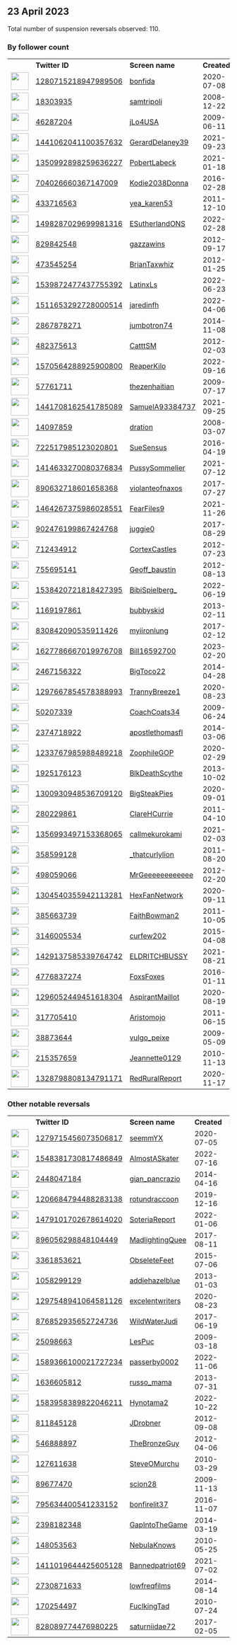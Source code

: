 
## 23 April 2023
Total number of suspension reversals observed: 110.

### By follower count
<table><tr><th></th><th align="left">Twitter ID</th><th align="left">Screen name</th>
<th align="left">Created</th><th align="left">Status</th><th align="left">Suspended</th><th align="left">Followers</th>
<tr><td><a href="https://pbs.twimg.com/profile_images/1608753440741642240/IKcnpTnZ_normal.png"><img src="https://pbs.twimg.com/profile_images/1608753440741642240/IKcnpTnZ_normal.png" width="40px" height="40px" align="center"/></a></td><td><a href="https://twitter.com/intent/user?user_id=1280715218947989506">1280715218947989506</a></td><td><a href="https://twitter.com/bonfida">bonfida</a></td><td>2020-07-08</td><td align="center"></td><td>2023-01-19</td><td>96859</td></tr>
<tr><td><a href="https://pbs.twimg.com/profile_images/740846645261312004/goAlrBti_normal.jpg"><img src="https://pbs.twimg.com/profile_images/740846645261312004/goAlrBti_normal.jpg" width="40px" height="40px" align="center"/></a></td><td><a href="https://twitter.com/intent/user?user_id=18303935">18303935</a></td><td><a href="https://twitter.com/samtripoli">samtripoli</a></td><td>2008-12-22</td><td align="center"></td><td></td><td>60119</td></tr>
<tr><td><a href="https://pbs.twimg.com/profile_images/1649927127943225346/PVoevAOA_normal.jpg"><img src="https://pbs.twimg.com/profile_images/1649927127943225346/PVoevAOA_normal.jpg" width="40px" height="40px" align="center"/></a></td><td><a href="https://twitter.com/intent/user?user_id=46287204">46287204</a></td><td><a href="https://twitter.com/jLo4USA">jLo4USA</a></td><td>2009-06-11</td><td align="center"></td><td></td><td>14362</td></tr>
<tr><td><a href="https://pbs.twimg.com/profile_images/1651958577412620288/miZ_CsfL_normal.jpg"><img src="https://pbs.twimg.com/profile_images/1651958577412620288/miZ_CsfL_normal.jpg" width="40px" height="40px" align="center"/></a></td><td><a href="https://twitter.com/intent/user?user_id=1441062041100357632">1441062041100357632</a></td><td><a href="https://twitter.com/GerardDelaney39">GerardDelaney39</a></td><td>2021-09-23</td><td align="center"></td><td>2022-06-24</td><td>8134</td></tr>
<tr><td><a href="https://pbs.twimg.com/profile_images/1672541794226118658/I5YFUCZm_normal.jpg"><img src="https://pbs.twimg.com/profile_images/1672541794226118658/I5YFUCZm_normal.jpg" width="40px" height="40px" align="center"/></a></td><td><a href="https://twitter.com/intent/user?user_id=1350992898259636227">1350992898259636227</a></td><td><a href="https://twitter.com/PobertLabeck">PobertLabeck</a></td><td>2021-01-18</td><td align="center"></td><td>2022-03-08</td><td>6483</td></tr>
<tr><td><a href="https://pbs.twimg.com/profile_images/716367928430567426/37XH3Z4u_normal.jpg"><img src="https://pbs.twimg.com/profile_images/716367928430567426/37XH3Z4u_normal.jpg" width="40px" height="40px" align="center"/></a></td><td><a href="https://twitter.com/intent/user?user_id=704026660367147009">704026660367147009</a></td><td><a href="https://twitter.com/Kodie2038Donna">Kodie2038Donna</a></td><td>2016-02-28</td><td align="center"></td><td>2022-11-13</td><td>4769</td></tr>
<tr><td><a href="https://pbs.twimg.com/profile_images/1688078935/DPP_0106_normal.jpg"><img src="https://pbs.twimg.com/profile_images/1688078935/DPP_0106_normal.jpg" width="40px" height="40px" align="center"/></a></td><td><a href="https://twitter.com/intent/user?user_id=433716563">433716563</a></td><td><a href="https://twitter.com/yea_karen53">yea_karen53</a></td><td>2011-12-10</td><td align="center"></td><td></td><td>4687</td></tr>
<tr><td><a href="https://pbs.twimg.com/profile_images/1526876417845338114/1BmlCisT_normal.jpg"><img src="https://pbs.twimg.com/profile_images/1526876417845338114/1BmlCisT_normal.jpg" width="40px" height="40px" align="center"/></a></td><td><a href="https://twitter.com/intent/user?user_id=1498287029699981316">1498287029699981316</a></td><td><a href="https://twitter.com/ESutherlandONS">ESutherlandONS</a></td><td>2022-02-28</td><td align="center"></td><td>2023-04-06</td><td>3766</td></tr>
<tr><td><a href="https://pbs.twimg.com/profile_images/2844544664/b33bdcfb68d08e3fdbacd087032ab278_normal.jpeg"><img src="https://pbs.twimg.com/profile_images/2844544664/b33bdcfb68d08e3fdbacd087032ab278_normal.jpeg" width="40px" height="40px" align="center"/></a></td><td><a href="https://twitter.com/intent/user?user_id=829842548">829842548</a></td><td><a href="https://twitter.com/gazzawins">gazzawins</a></td><td>2012-09-17</td><td align="center"></td><td>2022-12-12</td><td>3136</td></tr>
<tr><td><a href="https://pbs.twimg.com/profile_images/482170763961970688/ilRtrBV-_normal.jpeg"><img src="https://pbs.twimg.com/profile_images/482170763961970688/ilRtrBV-_normal.jpeg" width="40px" height="40px" align="center"/></a></td><td><a href="https://twitter.com/intent/user?user_id=473545254">473545254</a></td><td><a href="https://twitter.com/BrianTaxwhiz">BrianTaxwhiz</a></td><td>2012-01-25</td><td align="center"></td><td></td><td>2897</td></tr>
<tr><td><a href="https://pbs.twimg.com/profile_images/1539872710754390016/7pBzMhzi_normal.jpg"><img src="https://pbs.twimg.com/profile_images/1539872710754390016/7pBzMhzi_normal.jpg" width="40px" height="40px" align="center"/></a></td><td><a href="https://twitter.com/intent/user?user_id=1539872477437755392">1539872477437755392</a></td><td><a href="https://twitter.com/LatinxLs">LatinxLs</a></td><td>2022-06-23</td><td align="center"></td><td>2022-12-13</td><td>2525</td></tr>
<tr><td><a href="https://pbs.twimg.com/profile_images/1511657985961246720/mk3XlCY5_normal.jpg"><img src="https://pbs.twimg.com/profile_images/1511657985961246720/mk3XlCY5_normal.jpg" width="40px" height="40px" align="center"/></a></td><td><a href="https://twitter.com/intent/user?user_id=1511653292728000514">1511653292728000514</a></td><td><a href="https://twitter.com/jaredinfh">jaredinfh</a></td><td>2022-04-06</td><td align="center"></td><td>2023-03-09</td><td>2458</td></tr>
<tr><td><a href="https://pbs.twimg.com/profile_images/1518117712265945088/xGlvNjys_normal.jpg"><img src="https://pbs.twimg.com/profile_images/1518117712265945088/xGlvNjys_normal.jpg" width="40px" height="40px" align="center"/></a></td><td><a href="https://twitter.com/intent/user?user_id=2867878271">2867878271</a></td><td><a href="https://twitter.com/jumbotron74">jumbotron74</a></td><td>2014-11-08</td><td align="center"></td><td>2022-07-25</td><td>2156</td></tr>
<tr><td><a href="https://pbs.twimg.com/profile_images/756170952136851456/GZAogyhV_normal.jpg"><img src="https://pbs.twimg.com/profile_images/756170952136851456/GZAogyhV_normal.jpg" width="40px" height="40px" align="center"/></a></td><td><a href="https://twitter.com/intent/user?user_id=482375613">482375613</a></td><td><a href="https://twitter.com/CatttSM">CatttSM</a></td><td>2012-02-03</td><td align="center"></td><td></td><td>1794</td></tr>
<tr><td><a href="https://pbs.twimg.com/profile_images/1570564515518881792/Q_3Cjjv0_normal.jpg"><img src="https://pbs.twimg.com/profile_images/1570564515518881792/Q_3Cjjv0_normal.jpg" width="40px" height="40px" align="center"/></a></td><td><a href="https://twitter.com/intent/user?user_id=1570564288925900800">1570564288925900800</a></td><td><a href="https://twitter.com/ReaperKilo">ReaperKilo</a></td><td>2022-09-16</td><td align="center"></td><td>2023-04-15</td><td>1771</td></tr>
<tr><td><a href="https://pbs.twimg.com/profile_images/1517442091844083713/5nIS2YX7_normal.jpg"><img src="https://pbs.twimg.com/profile_images/1517442091844083713/5nIS2YX7_normal.jpg" width="40px" height="40px" align="center"/></a></td><td><a href="https://twitter.com/intent/user?user_id=57761711">57761711</a></td><td><a href="https://twitter.com/thezenhaitian">thezenhaitian</a></td><td>2009-07-17</td><td align="center"></td><td>2022-05-08</td><td>1682</td></tr>
<tr><td><a href="https://pbs.twimg.com/profile_images/1670180466236747776/REyqsSiK_normal.jpg"><img src="https://pbs.twimg.com/profile_images/1670180466236747776/REyqsSiK_normal.jpg" width="40px" height="40px" align="center"/></a></td><td><a href="https://twitter.com/intent/user?user_id=1441708162541785089">1441708162541785089</a></td><td><a href="https://twitter.com/SamuelA93384737">SamuelA93384737</a></td><td>2021-09-25</td><td align="center"></td><td>2022-11-27</td><td>1670</td></tr>
<tr><td><a href="https://pbs.twimg.com/profile_images/1002640218556649472/-CjVBU_H_normal.jpg"><img src="https://pbs.twimg.com/profile_images/1002640218556649472/-CjVBU_H_normal.jpg" width="40px" height="40px" align="center"/></a></td><td><a href="https://twitter.com/intent/user?user_id=14097859">14097859</a></td><td><a href="https://twitter.com/dration">dration</a></td><td>2008-03-07</td><td align="center"></td><td>2023-04-15</td><td>1537</td></tr>
<tr><td><a href="https://pbs.twimg.com/profile_images/1650497832334381056/a-iS7Aue_normal.jpg"><img src="https://pbs.twimg.com/profile_images/1650497832334381056/a-iS7Aue_normal.jpg" width="40px" height="40px" align="center"/></a></td><td><a href="https://twitter.com/intent/user?user_id=722517985123020801">722517985123020801</a></td><td><a href="https://twitter.com/SueSensus">SueSensus</a></td><td>2016-04-19</td><td align="center"></td><td>2022-06-23</td><td>1318</td></tr>
<tr><td><a href="https://pbs.twimg.com/profile_images/1657837313597009922/2LyeTYjw_normal.jpg"><img src="https://pbs.twimg.com/profile_images/1657837313597009922/2LyeTYjw_normal.jpg" width="40px" height="40px" align="center"/></a></td><td><a href="https://twitter.com/intent/user?user_id=1414633270080376834">1414633270080376834</a></td><td><a href="https://twitter.com/PussySommelier">PussySommelier</a></td><td>2021-07-12</td><td align="center"></td><td>2022-04-05</td><td>1290</td></tr>
<tr><td><a href="https://pbs.twimg.com/profile_images/1440789335071080452/jtNp-yqV_normal.jpg"><img src="https://pbs.twimg.com/profile_images/1440789335071080452/jtNp-yqV_normal.jpg" width="40px" height="40px" align="center"/></a></td><td><a href="https://twitter.com/intent/user?user_id=890632718601658368">890632718601658368</a></td><td><a href="https://twitter.com/violanteofnaxos">violanteofnaxos</a></td><td>2017-07-27</td><td align="center"></td><td>2022-04-27</td><td>1267</td></tr>
<tr><td><a href="https://pbs.twimg.com/profile_images/1584199452457312263/gpPxyZ-Z_normal.jpg"><img src="https://pbs.twimg.com/profile_images/1584199452457312263/gpPxyZ-Z_normal.jpg" width="40px" height="40px" align="center"/></a></td><td><a href="https://twitter.com/intent/user?user_id=1464267375986028551">1464267375986028551</a></td><td><a href="https://twitter.com/FearFiles9">FearFiles9</a></td><td>2021-11-26</td><td align="center"></td><td>2022-11-19</td><td>1228</td></tr>
<tr><td><a href="https://pbs.twimg.com/profile_images/1531226082447446017/THE94LrY_normal.jpg"><img src="https://pbs.twimg.com/profile_images/1531226082447446017/THE94LrY_normal.jpg" width="40px" height="40px" align="center"/></a></td><td><a href="https://twitter.com/intent/user?user_id=902476199867424768">902476199867424768</a></td><td><a href="https://twitter.com/juggie0">juggie0</a></td><td>2017-08-29</td><td align="center"></td><td>2022-10-06</td><td>1127</td></tr>
<tr><td><a href="https://pbs.twimg.com/profile_images/1668310427070083078/I-sAj15b_normal.jpg"><img src="https://pbs.twimg.com/profile_images/1668310427070083078/I-sAj15b_normal.jpg" width="40px" height="40px" align="center"/></a></td><td><a href="https://twitter.com/intent/user?user_id=712434912">712434912</a></td><td><a href="https://twitter.com/CortexCastles">CortexCastles</a></td><td>2012-07-23</td><td align="center"></td><td>2023-04-07</td><td>1118</td></tr>
<tr><td><a href="https://pbs.twimg.com/profile_images/1651898165660995585/o7_cyw4c_normal.jpg"><img src="https://pbs.twimg.com/profile_images/1651898165660995585/o7_cyw4c_normal.jpg" width="40px" height="40px" align="center"/></a></td><td><a href="https://twitter.com/intent/user?user_id=755695141">755695141</a></td><td><a href="https://twitter.com/Geoff_baustin">Geoff_baustin</a></td><td>2012-08-13</td><td align="center"></td><td>2023-04-06</td><td>1017</td></tr>
<tr><td><a href="https://pbs.twimg.com/profile_images/1538420968137363457/KZY56NrJ_normal.jpg"><img src="https://pbs.twimg.com/profile_images/1538420968137363457/KZY56NrJ_normal.jpg" width="40px" height="40px" align="center"/></a></td><td><a href="https://twitter.com/intent/user?user_id=1538420721818427395">1538420721818427395</a></td><td><a href="https://twitter.com/BibiSpielberg_">BibiSpielberg_</a></td><td>2022-06-19</td><td align="center"></td><td>2022-08-23</td><td>998</td></tr>
<tr><td><a href="https://pbs.twimg.com/profile_images/496015094539497472/BVnRtK7h_normal.jpeg"><img src="https://pbs.twimg.com/profile_images/496015094539497472/BVnRtK7h_normal.jpeg" width="40px" height="40px" align="center"/></a></td><td><a href="https://twitter.com/intent/user?user_id=1169197861">1169197861</a></td><td><a href="https://twitter.com/bubbyskid">bubbyskid</a></td><td>2013-02-11</td><td align="center"></td><td>2022-03-31</td><td>947</td></tr>
<tr><td><a href="https://pbs.twimg.com/profile_images/1665523221246902272/wBU6cLm6_normal.jpg"><img src="https://pbs.twimg.com/profile_images/1665523221246902272/wBU6cLm6_normal.jpg" width="40px" height="40px" align="center"/></a></td><td><a href="https://twitter.com/intent/user?user_id=830842090535911426">830842090535911426</a></td><td><a href="https://twitter.com/myiironlung">myiironlung</a></td><td>2017-02-12</td><td align="center"></td><td></td><td>874</td></tr>
<tr><td><a href="https://pbs.twimg.com/profile_images/1644363145731866627/S0Rw0wgt_normal.jpg"><img src="https://pbs.twimg.com/profile_images/1644363145731866627/S0Rw0wgt_normal.jpg" width="40px" height="40px" align="center"/></a></td><td><a href="https://twitter.com/intent/user?user_id=1627786667019976708">1627786667019976708</a></td><td><a href="https://twitter.com/Bill16592700">Bill16592700</a></td><td>2023-02-20</td><td align="center"></td><td>2023-04-14</td><td>793</td></tr>
<tr><td><a href="https://pbs.twimg.com/profile_images/1650680629493628931/5oB1pM1j_normal.jpg"><img src="https://pbs.twimg.com/profile_images/1650680629493628931/5oB1pM1j_normal.jpg" width="40px" height="40px" align="center"/></a></td><td><a href="https://twitter.com/intent/user?user_id=2467156322">2467156322</a></td><td><a href="https://twitter.com/BigToco22">BigToco22</a></td><td>2014-04-28</td><td align="center"></td><td>2022-04-23</td><td>788</td></tr>
<tr><td><a href="https://pbs.twimg.com/profile_images/1661897788043436033/xGOGyjz1_normal.jpg"><img src="https://pbs.twimg.com/profile_images/1661897788043436033/xGOGyjz1_normal.jpg" width="40px" height="40px" align="center"/></a></td><td><a href="https://twitter.com/intent/user?user_id=1297667854578388993">1297667854578388993</a></td><td><a href="https://twitter.com/TrannyBreeze1">TrannyBreeze1</a></td><td>2020-08-23</td><td align="center">🔒</td><td>2022-08-30</td><td>721</td></tr>
<tr><td><a href="https://pbs.twimg.com/profile_images/1647634244775170050/d_MCXExB_normal.jpg"><img src="https://pbs.twimg.com/profile_images/1647634244775170050/d_MCXExB_normal.jpg" width="40px" height="40px" align="center"/></a></td><td><a href="https://twitter.com/intent/user?user_id=50207339">50207339</a></td><td><a href="https://twitter.com/CoachCoats34">CoachCoats34</a></td><td>2009-06-24</td><td align="center"></td><td>2023-04-09</td><td>709</td></tr>
<tr><td><a href="https://pbs.twimg.com/profile_images/1494349076162306053/AAOhV18d_normal.jpg"><img src="https://pbs.twimg.com/profile_images/1494349076162306053/AAOhV18d_normal.jpg" width="40px" height="40px" align="center"/></a></td><td><a href="https://twitter.com/intent/user?user_id=2374718922">2374718922</a></td><td><a href="https://twitter.com/apostlethomasfl">apostlethomasfl</a></td><td>2014-03-06</td><td align="center"></td><td>2022-07-10</td><td>684</td></tr>
<tr><td><a href="https://pbs.twimg.com/profile_images/1649965315290279936/cDCvmpB0_normal.jpg"><img src="https://pbs.twimg.com/profile_images/1649965315290279936/cDCvmpB0_normal.jpg" width="40px" height="40px" align="center"/></a></td><td><a href="https://twitter.com/intent/user?user_id=1233767985988489218">1233767985988489218</a></td><td><a href="https://twitter.com/ZoophileGOP">ZoophileGOP</a></td><td>2020-02-29</td><td align="center"></td><td>2022-08-09</td><td>637</td></tr>
<tr><td><a href="https://pbs.twimg.com/profile_images/1649845226473676803/FRkeAu6G_normal.jpg"><img src="https://pbs.twimg.com/profile_images/1649845226473676803/FRkeAu6G_normal.jpg" width="40px" height="40px" align="center"/></a></td><td><a href="https://twitter.com/intent/user?user_id=1925176123">1925176123</a></td><td><a href="https://twitter.com/BlkDeathScythe">BlkDeathScythe</a></td><td>2013-10-02</td><td align="center"></td><td>2022-05-14</td><td>629</td></tr>
<tr><td><a href="https://pbs.twimg.com/profile_images/1538418258428280833/A1_FkB2A_normal.jpg"><img src="https://pbs.twimg.com/profile_images/1538418258428280833/A1_FkB2A_normal.jpg" width="40px" height="40px" align="center"/></a></td><td><a href="https://twitter.com/intent/user?user_id=1300930948536709120">1300930948536709120</a></td><td><a href="https://twitter.com/BigSteakPies">BigSteakPies</a></td><td>2020-09-01</td><td align="center"></td><td>2022-06-23</td><td>571</td></tr>
<tr><td><a href="https://pbs.twimg.com/profile_images/1139944904308793344/7OtEXVRg_normal.jpg"><img src="https://pbs.twimg.com/profile_images/1139944904308793344/7OtEXVRg_normal.jpg" width="40px" height="40px" align="center"/></a></td><td><a href="https://twitter.com/intent/user?user_id=280229861">280229861</a></td><td><a href="https://twitter.com/ClareHCurrie">ClareHCurrie</a></td><td>2011-04-10</td><td align="center"></td><td>2023-03-25</td><td>568</td></tr>
<tr><td><a href="https://pbs.twimg.com/profile_images/1649842536809201664/OqLZskiN_normal.jpg"><img src="https://pbs.twimg.com/profile_images/1649842536809201664/OqLZskiN_normal.jpg" width="40px" height="40px" align="center"/></a></td><td><a href="https://twitter.com/intent/user?user_id=1356993497153368065">1356993497153368065</a></td><td><a href="https://twitter.com/callmekurokami">callmekurokami</a></td><td>2021-02-03</td><td align="center">🔒</td><td>2022-04-11</td><td>567</td></tr>
<tr><td><a href="https://pbs.twimg.com/profile_images/1648338906545369090/PC0Q8l0y_normal.jpg"><img src="https://pbs.twimg.com/profile_images/1648338906545369090/PC0Q8l0y_normal.jpg" width="40px" height="40px" align="center"/></a></td><td><a href="https://twitter.com/intent/user?user_id=358599128">358599128</a></td><td><a href="https://twitter.com/_thatcurlylion">_thatcurlylion</a></td><td>2011-08-20</td><td align="center"></td><td>2023-01-04</td><td>559</td></tr>
<tr><td><a href="https://pbs.twimg.com/profile_images/1094781880652554241/p2i2L5dI_normal.jpg"><img src="https://pbs.twimg.com/profile_images/1094781880652554241/p2i2L5dI_normal.jpg" width="40px" height="40px" align="center"/></a></td><td><a href="https://twitter.com/intent/user?user_id=498059066">498059066</a></td><td><a href="https://twitter.com/MrGeeeeeeeeeeee">MrGeeeeeeeeeeee</a></td><td>2012-02-20</td><td align="center"></td><td>2022-12-20</td><td>555</td></tr>
<tr><td><a href="https://pbs.twimg.com/profile_images/1450841326459789312/p52iDK5B_normal.jpg"><img src="https://pbs.twimg.com/profile_images/1450841326459789312/p52iDK5B_normal.jpg" width="40px" height="40px" align="center"/></a></td><td><a href="https://twitter.com/intent/user?user_id=1304540355942113281">1304540355942113281</a></td><td><a href="https://twitter.com/HexFanNetwork">HexFanNetwork</a></td><td>2020-09-11</td><td align="center"></td><td>2022-08-18</td><td>549</td></tr>
<tr><td><a href="https://pbs.twimg.com/profile_images/1540248847670280193/xD-dK8zF_normal.jpg"><img src="https://pbs.twimg.com/profile_images/1540248847670280193/xD-dK8zF_normal.jpg" width="40px" height="40px" align="center"/></a></td><td><a href="https://twitter.com/intent/user?user_id=385663739">385663739</a></td><td><a href="https://twitter.com/FaithBowman2">FaithBowman2</a></td><td>2011-10-05</td><td align="center"></td><td>2022-08-18</td><td>537</td></tr>
<tr><td><a href="https://pbs.twimg.com/profile_images/1649508720315908097/VrJJisxL_normal.jpg"><img src="https://pbs.twimg.com/profile_images/1649508720315908097/VrJJisxL_normal.jpg" width="40px" height="40px" align="center"/></a></td><td><a href="https://twitter.com/intent/user?user_id=3146005534">3146005534</a></td><td><a href="https://twitter.com/curfew202">curfew202</a></td><td>2015-04-08</td><td align="center"></td><td>2022-04-23</td><td>507</td></tr>
<tr><td><a href="https://pbs.twimg.com/profile_images/1664858903887196160/-DuVTPdE_normal.jpg"><img src="https://pbs.twimg.com/profile_images/1664858903887196160/-DuVTPdE_normal.jpg" width="40px" height="40px" align="center"/></a></td><td><a href="https://twitter.com/intent/user?user_id=1429137585339764742">1429137585339764742</a></td><td><a href="https://twitter.com/ELDRITCHBUSSY">ELDRITCHBUSSY</a></td><td>2021-08-21</td><td align="center"></td><td>2022-03-12</td><td>464</td></tr>
<tr><td><a href="https://pbs.twimg.com/profile_images/905212717044137984/BS9FS3Fw_normal.jpg"><img src="https://pbs.twimg.com/profile_images/905212717044137984/BS9FS3Fw_normal.jpg" width="40px" height="40px" align="center"/></a></td><td><a href="https://twitter.com/intent/user?user_id=4776837274">4776837274</a></td><td><a href="https://twitter.com/FoxsFoxes">FoxsFoxes</a></td><td>2016-01-11</td><td align="center"></td><td>2022-07-08</td><td>450</td></tr>
<tr><td><a href="https://pbs.twimg.com/profile_images/1650158007085326336/x_13qFV5_normal.jpg"><img src="https://pbs.twimg.com/profile_images/1650158007085326336/x_13qFV5_normal.jpg" width="40px" height="40px" align="center"/></a></td><td><a href="https://twitter.com/intent/user?user_id=1296052449451618304">1296052449451618304</a></td><td><a href="https://twitter.com/AspirantMaillot">AspirantMaillot</a></td><td>2020-08-19</td><td align="center"></td><td></td><td>418</td></tr>
<tr><td><a href="https://pbs.twimg.com/profile_images/1661963576557424640/4cH84ugc_normal.jpg"><img src="https://pbs.twimg.com/profile_images/1661963576557424640/4cH84ugc_normal.jpg" width="40px" height="40px" align="center"/></a></td><td><a href="https://twitter.com/intent/user?user_id=317705410">317705410</a></td><td><a href="https://twitter.com/Aristomojo">Aristomojo</a></td><td>2011-06-15</td><td align="center">🚫</td><td>2022-07-22</td><td>411</td></tr>
<tr><td><a href="https://pbs.twimg.com/profile_images/1597746333762437121/oFybhssU_normal.jpg"><img src="https://pbs.twimg.com/profile_images/1597746333762437121/oFybhssU_normal.jpg" width="40px" height="40px" align="center"/></a></td><td><a href="https://twitter.com/intent/user?user_id=38873644">38873644</a></td><td><a href="https://twitter.com/vulgo_peixe">vulgo_peixe</a></td><td>2009-05-09</td><td align="center"></td><td>2022-12-11</td><td>405</td></tr>
<tr><td><a href="https://pbs.twimg.com/profile_images/1339687527557574660/lG6jwKeA_normal.jpg"><img src="https://pbs.twimg.com/profile_images/1339687527557574660/lG6jwKeA_normal.jpg" width="40px" height="40px" align="center"/></a></td><td><a href="https://twitter.com/intent/user?user_id=215357659">215357659</a></td><td><a href="https://twitter.com/Jeannette0129">Jeannette0129</a></td><td>2010-11-13</td><td align="center"></td><td></td><td>381</td></tr>
<tr><td><a href="https://pbs.twimg.com/profile_images/1329113014344306689/TkcwTS5F_normal.jpg"><img src="https://pbs.twimg.com/profile_images/1329113014344306689/TkcwTS5F_normal.jpg" width="40px" height="40px" align="center"/></a></td><td><a href="https://twitter.com/intent/user?user_id=1328798808134791171">1328798808134791171</a></td><td><a href="https://twitter.com/RedRuralReport">RedRuralReport</a></td><td>2020-11-17</td><td align="center"></td><td>2022-06-08</td><td>362</td></tr>
</table>

### Other notable reversals
<table><tr><th></th><th align="left">Twitter ID</th><th align="left">Screen name</th>
<th align="left">Created</th><th align="left">Status</th><th align="left">Suspended</th><th align="left">Followers</th>
<tr><td><a href="https://pbs.twimg.com/profile_images/1653857550721220612/wBnH5WTU_normal.jpg"><img src="https://pbs.twimg.com/profile_images/1653857550721220612/wBnH5WTU_normal.jpg" width="40px" height="40px" align="center"/></a></td><td><a href="https://twitter.com/intent/user?user_id=1279715456073506817">1279715456073506817</a></td><td><a href="https://twitter.com/seemmYX">seemmYX</a></td><td>2020-07-05</td><td align="center"></td><td>2022-12-30</td><td>186</td></tr>
<tr><td><a href="https://pbs.twimg.com/profile_images/1589537050121977856/Ky_1keVv_normal.jpg"><img src="https://pbs.twimg.com/profile_images/1589537050121977856/Ky_1keVv_normal.jpg" width="40px" height="40px" align="center"/></a></td><td><a href="https://twitter.com/intent/user?user_id=1548381730817486849">1548381730817486849</a></td><td><a href="https://twitter.com/AlmostASkater">AlmostASkater</a></td><td>2022-07-16</td><td align="center"></td><td>2022-12-20</td><td>80</td></tr>
<tr><td><a href="https://pbs.twimg.com/profile_images/1486855223465451526/FeOvpxsc_normal.jpg"><img src="https://pbs.twimg.com/profile_images/1486855223465451526/FeOvpxsc_normal.jpg" width="40px" height="40px" align="center"/></a></td><td><a href="https://twitter.com/intent/user?user_id=2448047184">2448047184</a></td><td><a href="https://twitter.com/gian_pancrazio">gian_pancrazio</a></td><td>2014-04-16</td><td align="center"></td><td>2023-04-11</td><td>111</td></tr>
<tr><td><a href="https://pbs.twimg.com/profile_images/1246148042492973058/XebvJvwk_normal.jpg"><img src="https://pbs.twimg.com/profile_images/1246148042492973058/XebvJvwk_normal.jpg" width="40px" height="40px" align="center"/></a></td><td><a href="https://twitter.com/intent/user?user_id=1206684794488283138">1206684794488283138</a></td><td><a href="https://twitter.com/rotundraccoon">rotundraccoon</a></td><td>2019-12-16</td><td align="center"></td><td>2023-01-04</td><td>66</td></tr>
<tr><td><a href="https://pbs.twimg.com/profile_images/1661425925706186753/XTi-N2Aw_normal.jpg"><img src="https://pbs.twimg.com/profile_images/1661425925706186753/XTi-N2Aw_normal.jpg" width="40px" height="40px" align="center"/></a></td><td><a href="https://twitter.com/intent/user?user_id=1479101702678614020">1479101702678614020</a></td><td><a href="https://twitter.com/SoteriaReport">SoteriaReport</a></td><td>2022-01-06</td><td align="center"></td><td>2023-04-18</td><td>335</td></tr>
<tr><td><a href="https://pbs.twimg.com/profile_images/1639397695520399360/-ypWRNgM_normal.png"><img src="https://pbs.twimg.com/profile_images/1639397695520399360/-ypWRNgM_normal.png" width="40px" height="40px" align="center"/></a></td><td><a href="https://twitter.com/intent/user?user_id=896056298848104449">896056298848104449</a></td><td><a href="https://twitter.com/MadlightingQuee">MadlightingQuee</a></td><td>2017-08-11</td><td align="center"></td><td>2023-03-28</td><td>7</td></tr>
<tr><td><a href="https://pbs.twimg.com/profile_images/1650092105102966784/sO6O2t0g_normal.jpg"><img src="https://pbs.twimg.com/profile_images/1650092105102966784/sO6O2t0g_normal.jpg" width="40px" height="40px" align="center"/></a></td><td><a href="https://twitter.com/intent/user?user_id=3361853621">3361853621</a></td><td><a href="https://twitter.com/ObseleteFeet">ObseleteFeet</a></td><td>2015-07-06</td><td align="center"></td><td>2022-11-20</td><td>293</td></tr>
<tr><td><a href="https://pbs.twimg.com/profile_images/1482013423223386117/HmK9JZs5_normal.jpg"><img src="https://pbs.twimg.com/profile_images/1482013423223386117/HmK9JZs5_normal.jpg" width="40px" height="40px" align="center"/></a></td><td><a href="https://twitter.com/intent/user?user_id=1058299129">1058299129</a></td><td><a href="https://twitter.com/addiehazelblue">addiehazelblue</a></td><td>2013-01-03</td><td align="center"></td><td>2023-02-15</td><td>1</td></tr>
<tr><td><a href="https://pbs.twimg.com/profile_images/1297555340939190273/65O-CRzH_normal.jpg"><img src="https://pbs.twimg.com/profile_images/1297555340939190273/65O-CRzH_normal.jpg" width="40px" height="40px" align="center"/></a></td><td><a href="https://twitter.com/intent/user?user_id=1297548941064581126">1297548941064581126</a></td><td><a href="https://twitter.com/excelentwriters">excelentwriters</a></td><td>2020-08-23</td><td align="center"></td><td>2023-04-05</td><td>244</td></tr>
<tr><td><a href="https://pbs.twimg.com/profile_images/1652193789228773376/7Gjoyg2A_normal.jpg"><img src="https://pbs.twimg.com/profile_images/1652193789228773376/7Gjoyg2A_normal.jpg" width="40px" height="40px" align="center"/></a></td><td><a href="https://twitter.com/intent/user?user_id=876852935652724736">876852935652724736</a></td><td><a href="https://twitter.com/WildWaterJudi">WildWaterJudi</a></td><td>2017-06-19</td><td align="center"></td><td>2023-04-09</td><td>21</td></tr>
<tr><td><a href="https://pbs.twimg.com/profile_images/1648434780302712832/7cjb0qMM_normal.jpg"><img src="https://pbs.twimg.com/profile_images/1648434780302712832/7cjb0qMM_normal.jpg" width="40px" height="40px" align="center"/></a></td><td><a href="https://twitter.com/intent/user?user_id=25098663">25098663</a></td><td><a href="https://twitter.com/LesPuc">LesPuc</a></td><td>2009-03-18</td><td align="center"></td><td>2023-03-27</td><td>151</td></tr>
<tr><td><a href="https://pbs.twimg.com/profile_images/1601385138709053443/OdTMLtbD_normal.jpg"><img src="https://pbs.twimg.com/profile_images/1601385138709053443/OdTMLtbD_normal.jpg" width="40px" height="40px" align="center"/></a></td><td><a href="https://twitter.com/intent/user?user_id=1589366100021727234">1589366100021727234</a></td><td><a href="https://twitter.com/passerby0002">passerby0002</a></td><td>2022-11-06</td><td align="center"></td><td>2023-04-13</td><td>2</td></tr>
<tr><td><a href="https://pbs.twimg.com/profile_images/1654849912335466496/a2_wbx4g_normal.jpg"><img src="https://pbs.twimg.com/profile_images/1654849912335466496/a2_wbx4g_normal.jpg" width="40px" height="40px" align="center"/></a></td><td><a href="https://twitter.com/intent/user?user_id=1636605812">1636605812</a></td><td><a href="https://twitter.com/russo_mama">russo_mama</a></td><td>2013-07-31</td><td align="center">🔒</td><td>2022-11-30</td><td>16</td></tr>
<tr><td><a href="https://pbs.twimg.com/profile_images/1648717176440856576/d2LKIAqY_normal.jpg"><img src="https://pbs.twimg.com/profile_images/1648717176440856576/d2LKIAqY_normal.jpg" width="40px" height="40px" align="center"/></a></td><td><a href="https://twitter.com/intent/user?user_id=1583958389822046211">1583958389822046211</a></td><td><a href="https://twitter.com/Hynotama2">Hynotama2</a></td><td>2022-10-22</td><td align="center">🚫</td><td>2022-12-01</td><td>48</td></tr>
<tr><td><a href="https://abs.twimg.com/sticky/default_profile_images/default_profile_normal.png"><img src="https://abs.twimg.com/sticky/default_profile_images/default_profile_normal.png" width="40px" height="40px" align="center"/></a></td><td><a href="https://twitter.com/intent/user?user_id=811845128">811845128</a></td><td><a href="https://twitter.com/JDrobner">JDrobner</a></td><td>2012-09-08</td><td align="center"></td><td>2022-09-04</td><td>10</td></tr>
<tr><td><a href="https://pbs.twimg.com/profile_images/479370717633343488/Vbovc52H_normal.jpeg"><img src="https://pbs.twimg.com/profile_images/479370717633343488/Vbovc52H_normal.jpeg" width="40px" height="40px" align="center"/></a></td><td><a href="https://twitter.com/intent/user?user_id=546888897">546888897</a></td><td><a href="https://twitter.com/TheBronzeGuy">TheBronzeGuy</a></td><td>2012-04-06</td><td align="center"></td><td>2023-03-05</td><td>13</td></tr>
<tr><td><a href="https://pbs.twimg.com/profile_images/1496529892057522188/eLNuhxO7_normal.jpg"><img src="https://pbs.twimg.com/profile_images/1496529892057522188/eLNuhxO7_normal.jpg" width="40px" height="40px" align="center"/></a></td><td><a href="https://twitter.com/intent/user?user_id=127611638">127611638</a></td><td><a href="https://twitter.com/SteveOMurchu">SteveOMurchu</a></td><td>2010-03-29</td><td align="center"></td><td>2023-04-06</td><td>137</td></tr>
<tr><td><a href="https://pbs.twimg.com/profile_images/1649076619867217922/KO2VCCzV_normal.jpg"><img src="https://pbs.twimg.com/profile_images/1649076619867217922/KO2VCCzV_normal.jpg" width="40px" height="40px" align="center"/></a></td><td><a href="https://twitter.com/intent/user?user_id=89677470">89677470</a></td><td><a href="https://twitter.com/scion28">scion28</a></td><td>2009-11-13</td><td align="center"></td><td>2023-04-06</td><td>17</td></tr>
<tr><td><a href="https://pbs.twimg.com/profile_images/1585543657213632513/0_QDOZJS_normal.jpg"><img src="https://pbs.twimg.com/profile_images/1585543657213632513/0_QDOZJS_normal.jpg" width="40px" height="40px" align="center"/></a></td><td><a href="https://twitter.com/intent/user?user_id=795634400541233152">795634400541233152</a></td><td><a href="https://twitter.com/bonfirelit37">bonfirelit37</a></td><td>2016-11-07</td><td align="center"></td><td>2023-04-06</td><td>3</td></tr>
<tr><td><a href="https://pbs.twimg.com/profile_images/1092811077841240064/Mqw8VMrL_normal.jpg"><img src="https://pbs.twimg.com/profile_images/1092811077841240064/Mqw8VMrL_normal.jpg" width="40px" height="40px" align="center"/></a></td><td><a href="https://twitter.com/intent/user?user_id=2398182348">2398182348</a></td><td><a href="https://twitter.com/GapIntoTheGame">GapIntoTheGame</a></td><td>2014-03-19</td><td align="center"></td><td>2023-03-19</td><td>34</td></tr>
<tr><td><a href="https://pbs.twimg.com/profile_images/1617862955537661953/0Vm7Jvpe_normal.jpg"><img src="https://pbs.twimg.com/profile_images/1617862955537661953/0Vm7Jvpe_normal.jpg" width="40px" height="40px" align="center"/></a></td><td><a href="https://twitter.com/intent/user?user_id=148053563">148053563</a></td><td><a href="https://twitter.com/NebulaKnows">NebulaKnows</a></td><td>2010-05-25</td><td align="center"></td><td>2023-04-04</td><td>278</td></tr>
<tr><td><a href="https://pbs.twimg.com/profile_images/1411020313308106756/CtpHO-_I_normal.jpg"><img src="https://pbs.twimg.com/profile_images/1411020313308106756/CtpHO-_I_normal.jpg" width="40px" height="40px" align="center"/></a></td><td><a href="https://twitter.com/intent/user?user_id=1411019644425605128">1411019644425605128</a></td><td><a href="https://twitter.com/Bannedpatriot69">Bannedpatriot69</a></td><td>2021-07-02</td><td align="center"></td><td>2022-07-20</td><td>83</td></tr>
<tr><td><a href="https://pbs.twimg.com/profile_images/1471027160060104708/8OtVqkro_normal.jpg"><img src="https://pbs.twimg.com/profile_images/1471027160060104708/8OtVqkro_normal.jpg" width="40px" height="40px" align="center"/></a></td><td><a href="https://twitter.com/intent/user?user_id=2730871633">2730871633</a></td><td><a href="https://twitter.com/lowfreqfilms">lowfreqfilms</a></td><td>2014-08-14</td><td align="center"></td><td>2022-04-26</td><td>289</td></tr>
<tr><td><a href="https://pbs.twimg.com/profile_images/1517611887252447238/HhuU_ZDF_normal.jpg"><img src="https://pbs.twimg.com/profile_images/1517611887252447238/HhuU_ZDF_normal.jpg" width="40px" height="40px" align="center"/></a></td><td><a href="https://twitter.com/intent/user?user_id=170254497">170254497</a></td><td><a href="https://twitter.com/FuclkingTad">FuclkingTad</a></td><td>2010-07-24</td><td align="center"></td><td>2023-01-01</td><td>79</td></tr>
<tr><td><a href="https://pbs.twimg.com/profile_images/1509529916362043398/ShGHaH08_normal.jpg"><img src="https://pbs.twimg.com/profile_images/1509529916362043398/ShGHaH08_normal.jpg" width="40px" height="40px" align="center"/></a></td><td><a href="https://twitter.com/intent/user?user_id=828089774476980225">828089774476980225</a></td><td><a href="https://twitter.com/saturniidae72">saturniidae72</a></td><td>2017-02-05</td><td align="center"></td><td>2022-10-14</td><td>112</td></tr>
</table>
